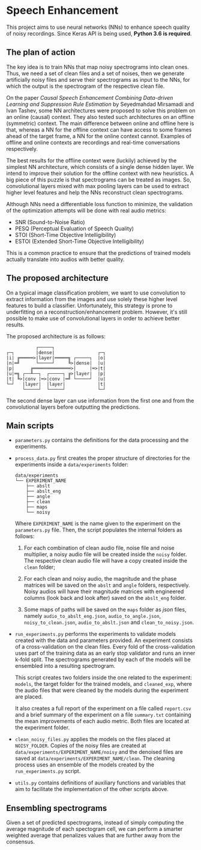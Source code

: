 # Speech Enhancement

This project aims to use neural networks (NNs) to enhance speech quality of
noisy recordings. Since Keras API is being used, **Python 3.6 is required**.

## The plan of action

The key idea is to train NNs that map noisy spectrograms into clean ones. Thus,
we need a set of clean files and a set of noises, then we generate artificially
noisy files and serve their spectrograms as input to the NNs, for which the
output is the spectrogram of the respective clean file.

On the paper *Causal Speech Enhancement Combining Data-driven Learning and
Suppression Rule Estimation* by Seyedmahdad Mirsamadi and Ivan Tashev, some NN
architectures were proposed to solve this problem on an online (causal) context.
They also tested such architectures on an offline (symmetric) context. The main
difference between online and offline here is that, whereas a NN for the offline
context can have access to some frames ahead of the target frame, a NN for the
online context cannot. Examples of offline and online contexts are recordings
and real-time conversations respectively.

The best results for the offline context were (luckily) achieved by the simplest
NN architecture, which consists of a single dense hidden layer. We intend to
improve their solution for the offline context with new heuristics. A big piece
of this puzzle is that spectrograms can be treated as images. So, convolutional
layers mixed with max pooling layers can be used to extract higher level
features and help the NNs reconstruct clean spectrograms.

Although NNs need a differentiable loss function to minimize, the validation of
the optimization attempts will be done with real audio metrics:

* SNR (Sound-to-Noise Ratio)
* PESQ (Perceptual Evaluation of Speech Quality)
* STOI (Short-Time Objective Intelligibility)
* ESTOI (Extended Short-Time Objective Intelligibility)

This is a common practice to ensure that the predictions of trained models
actually translate into audios with better quality.

## The proposed architecture

On a typical image classification problem, we want to use convolution to extract
information from the images and use solely these higher level features to build
a classifier. Unfortunately, this strategy is prone to underfitting on a
reconstruction/enhancement problem. However, it's still possible to make use of
convolutional layers in order to achieve better results.

The proposed architecture is as follows:

```
           ┌─────┐
┌─┐        |dense|                ┌─┐
|i| ╔═════>|layer|═════╗ ┌─────┐  |o|
|n|═╝      └─────┘     ╚>|dense|  |u|
|p|      ╔══════════════>|     |═>|t|
|u|═╗ ┌──╨──┐  ┌─────┐ ╔>|layer|  |p|
|t| ╚>|conv |═>|conv |═╝ └─────┘  |u|
└─┘   |layer|  |layer|            |t|
      └─────┘  └─────┘            └─┘
```

The second dense layer can use information from the first one and from the
convolutional layers before outputting the predictions.

## Main scripts

* `parameters.py` contains the definitions for the data processing and the
experiments.

* `process_data.py` first creates the proper structure of directories for the
experiments inside a `data/experiments` folder:

  ```
  data/experiments
  └── EXPERIMENT_NAME
      ├── abslt
      ├── abslt_eng
      ├── angle
      ├── clean
      ├── maps
      └── noisy
  ```

  Where `EXPERIMENT_NAME` is the name given to the experiment on the
  `parameters.py` file. Then, the script populates the internal folders as
  follows:

  1. For each combination of clean audio file, noise file and noise multiplier,
  a noisy audio file will be created inside the `noisy` folder. The respective
  clean audio file will have a copy created inside the `clean` folder;

  2. For each clean and noisy audio, the magnitude and the phase matrices will
  be saved on the `abslt` and `angle` folders, respectively. Noisy audios will
  have their magnitude matrices with engineered columns (look back and look
  after) saved on the `abslt_eng` folder.

  3. Some maps of paths will be saved on the `maps` folder as *json* files,
  namely `audio_to_abslt_eng.json`, `audio_to_angle.json`,
  `noisy_to_clean.json`, `audio_to_abslt.json` and `clean_to_noisy.json`.

* `run_experiments.py` performs the experiments to validate models created with
the data and parameters provided. An experiment consists of a cross-validation
on the clean files. Every fold of the cross-validation uses part of the training
data as an early stop validator and runs an inner k-fold split. The spectrograms
generated by each of the models will be ensembled into a resulting spectrogram.

  This script creates two folders inside the one related to the experiment:
  `models`, the target folder for the trained models, and `cleaned_exp`, where
  the audio files that were cleaned by the models during the experiment are
  placed.

  It also creates a full report of the experiment on a file called `report.csv`
  and a brief summary of the experiment on a file `summary.txt` containing the
  mean improvements of each audio metric. Both files are located at the
  experiment folder.

* `clean_noisy_files.py` applies the models on the files placed at
`NOISY_FOLDER`. Copies of the noisy files are created at
`data/experiments/EXPERIMENT_NAME/noisy` and the denoised files are saved at
`data/experiments/EXPERIMENT_NAME/clean`. The cleaning process uses an ensemble
of the models created by the `run_experiments.py` script.

* `utils.py` contains definitions of auxiliary functions and variables that aim
to facilitate the implementation of the other scripts above.

## Ensembling spectrograms

Given a set of predicted spectrograms, instead of simply computing the average
magnitude of each spectogram cell, we can perform a smarter weighted average
that penalizes values that are further away from the consensus.
